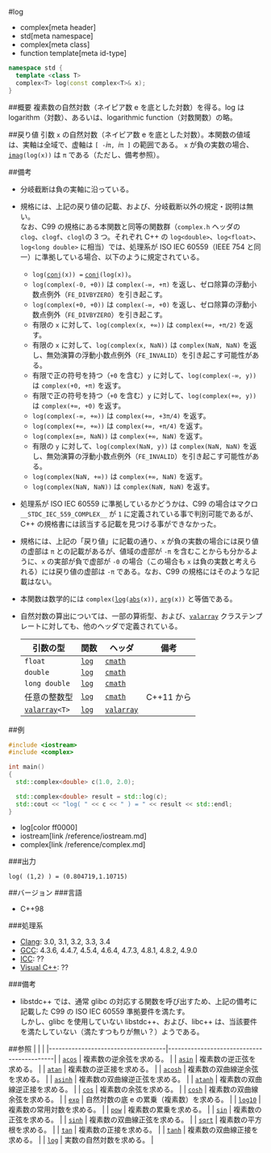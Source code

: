 #log
* complex[meta header]
* std[meta namespace]
* complex[meta class]
* function template[meta id-type]

```cpp
namespace std {
  template <class T>
  complex<T> log(const complex<T>& x);
}
```

##概要
複素数の自然対数（ネイピア数 e を底とした対数）を得る。log は logarithm（対数）、あるいは、logarithmic function（対数関数）の略。


##戻り値
引数 `x` の自然対数（ネイピア数 e を底とした対数）。本関数の値域は、実軸は全域で、虚軸は `[ -`*i*`π, `*i*`π ]` の範囲である。
`x` が負の実数の場合、[`imag`](imag.md)`(log(x))` は `π` である（ただし、備考参照）。


##備考
- 分岐截断は負の実軸に沿っている。
- 規格には、上記の戻り値の記載、および、分岐截断以外の規定・説明は無い。  
	なお、C99 の規格にある本関数と同等の関数群（`complex.h` ヘッダの `clog`、`clogf`、`clogl`の 3 つ。それぞれ C++ の `log<double>`、`log<float>`、`log<long double>` に相当）では、処理系が ISO IEC 60559（IEEE 754 と同一）に準拠している場合、以下のように規定されている。
	- `log(`[`conj`](conj.md)`(x)) =` [`conj`](conj.md)`(log(x))`。
	- `log(complex(-0, +0))` は `complex(-∞, +π)` を返し、ゼロ除算の浮動小数点例外（`FE_DIVBYZERO`）を引き起こす。
	- `log(complex(+0, +0))` は `complex(-∞, +0)` を返し、ゼロ除算の浮動小数点例外（`FE_DIVBYZERO`）を引き起こす。
	- 有限の `x` に対して、`log(complex(x, +∞))` は `complex(+∞, +π/2)` を返す。
	- 有限の `x` に対して、`log(complex(x, NaN))` は `complex(NaN, NaN)` を返し、無効演算の浮動小数点例外（`FE_INVALID`）を引き起こす可能性がある。
	- 有限で正の符号を持つ（`+0` を含む）`y` に対して、`log(complex(-∞, y))` は `complex(+0, +π)` を返す。
	- 有限で正の符号を持つ（`+0` を含む）`y` に対して、`log(complex(+∞, y))` は `complex(+∞, +0)` を返す。
	- `log(complex(-∞, +∞))` は `complex(+∞, +3π/4)` を返す。
	- `log(complex(+∞, +∞))` は `complex(+∞, +π/4)` を返す。
	- `log(complex(±∞, NaN))` は `complex(+∞, NaN)` を返す。
	- 有限の `y` に対して、`log(complex(NaN, y))` は `complex(NaN, NaN)` を返し、無効演算の浮動小数点例外（`FE_INVALID`）を引き起こす可能性がある。
	- `log(complex(NaN, +∞))` は `complex(+∞, NaN)` を返す。
	- `log(complex(NaN, NaN))` は `complex(NaN, NaN)` を返す。
- 処理系が ISO IEC 60559 に準拠しているかどうかは、C99 の場合はマクロ `__STDC_IEC_559_COMPLEX__` が `1` に定義されている事で判別可能であるが、C++ の規格書には該当する記載を見つける事ができなかった。
- 規格には、上記の「戻り値」に記載の通り、`x` が負の実数の場合には戻り値の虚部は `π` との記載があるが、値域の虚部が `-π` を含むことからも分かるように、`x` の実部が負で虚部が `-0` の場合（この場合も `x` は負の実数と考えられる）には戻り値の虚部は `-π` である。なお、C99 の規格にはそのような記載はない。
- 本関数は数学的には `complex(`[`log`](/reference/cmath/log.md)`(`[`abs`](abs.md)`(x)),` [`arg`](arg.md)`(x))` と等価である。
- 自然対数の算出については、一部の算術型、および、[`valarray`](/reference/valarray.md) クラステンプレートに対しても、他のヘッダで定義されている。

	| 引数の型                                  | 関数                                         | ヘッダ                               | 備考       |
	|-------------------------------------------|----------------------------------------------|--------------------------------------|------------|
	| `float`                                   | [`log`](/reference/cmath/log.md)             | [`cmath`](/reference/cmath.md)       |            |
	| `double`                                  | [`log`](/reference/cmath/log.md)             | [`cmath`](/reference/cmath.md)       |            |
	| `long double`                             | [`log`](/reference/cmath/log.md)             | [`cmath`](/reference/cmath.md)       |            |
	| 任意の整数型                              | [`log`](/reference/cmath/log.md)             | [`cmath`](/reference/cmath.md)       | C++11 から |
	| [`valarray`](/reference/valarray.md)`<T>` | [`log`](/reference/valarray/valarray/log.md) | [`valarray`](/reference/valarray.md) |            |


##例
```cpp
#include <iostream>
#include <complex>

int main()
{
  std::complex<double> c(1.0, 2.0);

  std::complex<double> result = std::log(c);
  std::cout << "log( " << c << " ) = " << result << std::endl;
}
```
* log[color ff0000]
* iostream[link /reference/iostream.md]
* complex[link /reference/complex.md]

###出力
```
log( (1,2) ) = (0.804719,1.10715)
```


##バージョン
###言語
- C++98

###処理系
- [Clang](/implementation.md#clang): 3.0, 3.1, 3.2, 3.3, 3.4
- [GCC](/implementation.md#gcc): 4.3.6, 4.4.7, 4.5.4, 4.6.4, 4.7.3, 4.8.1, 4.8.2, 4.9.0
- [ICC](/implementation.md#icc): ??
- [Visual C++](/implementation.md#visual_cpp): ??

###備考
- libstdc++ では、通常 glibc の対応する関数を呼び出すため、上記の備考に記載した C99 の ISO IEC 60559 準拠要件を満たす。  
	しかし、glibc を使用していない libstdc++、および、libc++ は、当該要件を満たしていない（満たすつもりが無い？）ようである。


##参照
|                                    |                                           |
|------------------------------------|-------------------------------------------|
| [`acos`](acos.md)                  | 複素数の逆余弦を求める。                  |
| [`asin`](asin.md)                  | 複素数の逆正弦を求める。                  |
| [`atan`](atan.md)                  | 複素数の逆正接を求める。                  |
| [`acosh`](acosh.md)                | 複素数の双曲線逆余弦を求める。            |
| [`asinh`](asinh.md)                | 複素数の双曲線逆正弦を求める。            |
| [`atanh`](atanh.md)                | 複素数の双曲線逆正接を求める。            |
| [`cos`](cos.md)                    | 複素数の余弦を求める。                    |
| [`cosh`](cosh.md)                  | 複素数の双曲線余弦を求める。              |
| [`exp`](exp.md)                    | 自然対数の底 e の累乗（複素数）を求める。 |
| [`log10`](log10.md)                | 複素数の常用対数を求める。                |
| [`pow`](pow.md)                    | 複素数の累乗を求める。                    |
| [`sin`](sin.md)                    | 複素数の正弦を求める。                    |
| [`sinh`](sinh.md)                  | 複素数の双曲線正弦を求める。              |
| [`sqrt`](sqrt.md)                  | 複素数の平方根を求める。                  |
| [`tan`](tan.md)                    | 複素数の正接を求める。                    |
| [`tanh`](tanh.md)                  | 複素数の双曲線正接を求める。              |
| [`log`](/reference/cmath/log.md)   | 実数の自然対数を求める。                  |
